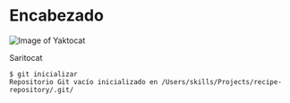 # Encabezado
![Image of Yaktocat](https://octodex.github.com/images/saritocat.png)

Saritocat

```
$ git inicializar
Repositorio Git vacío inicializado en /Users/skills/Projects/recipe-repository/.git/
```
